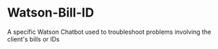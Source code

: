 # Watson-Bill-ID
A specific Watson Chatbot used to troubleshoot problems involving the client's bills or IDs
